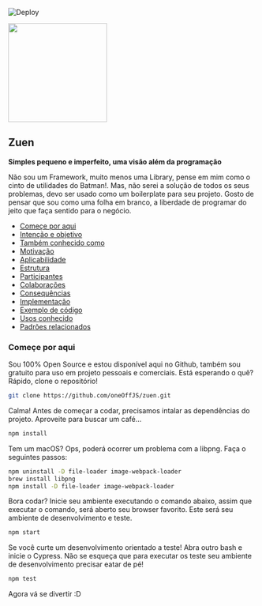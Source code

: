 ![Deploy](https://github.com/oneOffJS/zuen/workflows/Deploy/badge.svg?branch=master)

<img src="https://user-images.githubusercontent.com/35740192/85936214-b5bc1f00-b8ce-11ea-8217-7678faaeb0cc.png" width="200"/>

## Zuen
**Simples pequeno e imperfeito, uma visão além da programação**

Não sou um Framework, muito menos uma Library, pense em mim como o cinto de utilidades do Batman!. Mas, não serei a solução de todos os seus problemas, devo ser usado como um boilerplate para seu projeto. Gosto de pensar que sou como uma folha em branco, a liberdade de programar do jeito que faça sentido para o negócio.

* [Começe por aqui](#começe-por-aqui)
* [Intenção e objetivo](#)
* [Também conhecido como](#)
* [Motivação](#)
* [Aplicabilidade](#)
* [Estrutura](#)
* [Participantes](#)
* [Colaborações](#)
* [Consequências](#)
* [Implementação](#)
* [Exemplo de código](#)
* [Usos conhecido](#)
* [Padrões relacionados](#)

### Começe por aqui

Sou 100% Open Source e estou disponível aqui no Github, também sou gratuito para uso em projeto pessoais e comerciais. Está esperando o quê? Rápido, clone o repositório!

```bash
git clone https://github.com/oneOffJS/zuen.git
```

Calma! Antes de começar a codar, precisamos intalar as dependências do projeto. Aproveite para buscar um café...

```bash
npm install
```

Tem um macOS? Ops, poderá ocorrer um problema com a libpng. Faça o seguintes passos:

```bash
npm uninstall -D file-loader image-webpack-loader
brew install libpng
npm install -D file-loader image-webpack-loader
```

Bora codar? Inicie seu ambiente executando o comando abaixo, assim que executar o comando, será aberto seu browser favorito. Este será seu ambiente de desenvolvimento e teste.

```bash
npm start
```

Se você curte um desenvolvimento orientado a teste! Abra outro bash e inicie o Cypress. Não se esqueça que para executar os teste seu ambiente de desenvolvimento precisar eatar de pé!

```bash
npm test
```

Agora vá se divertir :D
